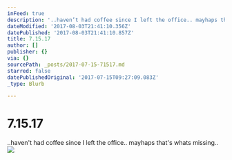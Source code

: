 ```yaml
---
inFeed: true
description: '..haven’t had coffee since I left the office.. mayhaps that''s whats missing.. '
dateModified: '2017-08-03T21:41:10.356Z'
datePublished: '2017-08-03T21:41:10.857Z'
title: 7.15.17
author: []
publisher: {}
via: {}
sourcePath: _posts/2017-07-15-71517.md
starred: false
datePublishedOriginal: '2017-07-15T09:27:09.083Z'
_type: Blurb

---
```

# 7.15.17

..haven't had coffee since I left the office.. mayhaps that's whats missing.. ![](https://the-grid-user-content.s3-us-west-2.amazonaws.com/7c6e25d5-12c9-4972-9934-ece2422d85fc.png)